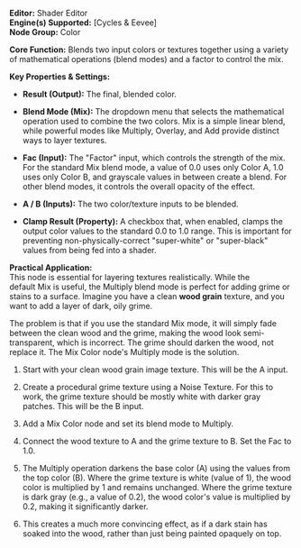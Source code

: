 **Editor:** Shader Editor  
**Engine(s) Supported:** [Cycles & Eevee]  
**Node Group:** Color

**Core Function:** Blends two input colors or textures together using a variety of mathematical operations (blend modes) and a factor to control the mix.

**Key Properties & Settings:**

- **Result (Output):** The final, blended color.
    
- **Blend Mode (Mix):** The dropdown menu that selects the mathematical operation used to combine the two colors. Mix is a simple linear blend, while powerful modes like Multiply, Overlay, and Add provide distinct ways to layer textures.
    
- **Fac (Input):** The "Factor" input, which controls the strength of the mix. For the standard Mix blend mode, a value of 0.0 uses only Color A, 1.0 uses only Color B, and grayscale values in between create a blend. For other blend modes, it controls the overall opacity of the effect.
    
- **A / B (Inputs):** The two color/texture inputs to be blended.
    
- **Clamp Result (Property):** A checkbox that, when enabled, clamps the output color values to the standard 0.0 to 1.0 range. This is important for preventing non-physically-correct "super-white" or "super-black" values from being fed into a shader.
    

**Practical Application:**  
This node is essential for layering textures realistically. While the default Mix is useful, the Multiply blend mode is perfect for adding grime or stains to a surface. Imagine you have a clean **wood grain** texture, and you want to add a layer of dark, oily grime.

The problem is that if you use the standard Mix mode, it will simply fade between the clean wood and the grime, making the wood look semi-transparent, which is incorrect. The grime should darken the wood, not replace it. The Mix Color node's Multiply mode is the solution.

1. Start with your clean wood grain image texture. This will be the A input.
    
2. Create a procedural grime texture using a Noise Texture. For this to work, the grime texture should be mostly white with darker gray patches. This will be the B input.
    
3. Add a Mix Color node and set its blend mode to Multiply.
    
4. Connect the wood texture to A and the grime texture to B. Set the Fac to 1.0.
    
5. The Multiply operation darkens the base color (A) using the values from the top color (B). Where the grime texture is white (value of 1), the wood color is multiplied by 1 and remains unchanged. Where the grime texture is dark gray (e.g., a value of 0.2), the wood color's value is multiplied by 0.2, making it significantly darker.
    
6. This creates a much more convincing effect, as if a dark stain has soaked into the wood, rather than just being painted opaquely on top.